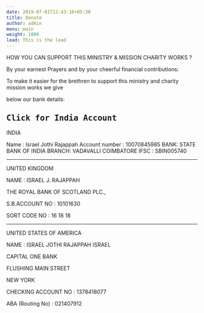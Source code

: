 ```yaml
---
date: 2019-07-01T12:43:16+05:30
title: Donate
author: admin
menu: main
weight: 1000
lead: This is the lead 
---
```

HOW YOU CAN SUPPORT THIS MINISTRY & MISSION CHARITY WORKS ?

By your earnest Prayers and by your cheerful financial contributions:

To make it easier for the brethren to support this ministry and charity mission works we give

below our bank details:
 
 
 <kbd>Click for India Account</kbd>
-----------------------------------------------------------------------------------------------------------------------

INDIA  

Name : Israel Jothi Rajappah
Account number : 10070845985
BANK: STATE BANK OF INDIA
BRANCH: VADAVALLI COIMBATORE
IFSC : SBIN005740

-------------------------------------------------------------------------------------------------------------------

UNITED KINGDOM

NAME  :   ISRAEL J. RAJAPPAH

THE ROYAL BANK OF SCOTLAND PLC.,

S.B.ACCOUNT NO :  10101630

SORT CODE NO    :   16 18 18

-------------------------------------------------------------------------------------------------------------------

UNITED STATES OF AMERICA

NAME   :    ISRAEL JOTHI RAJAPPAH ISRAEL

CAPITAL ONE BANK

FLUSHING MAIN STREET

NEW YORK 

CHECKING ACCOUNT NO :  1378418077

ABA (Routing No)                :  021407912  